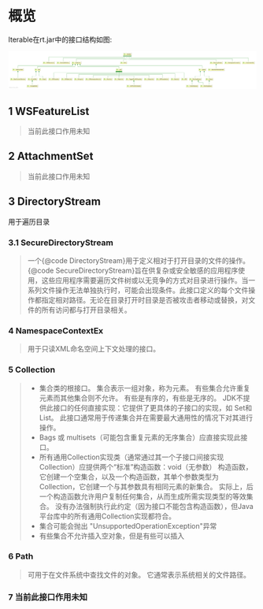 # 概览

Iterable在rt.jar中的接口结构如图:

![iterable](image/Iterable.png)

## 1 WSFeatureList

> 当前此接口作用未知

## 2 AttachmentSet

> 当前此接口作用未知

## 3 DirectoryStream

用于遍历目录

### 3.1 SecureDirectoryStream

> 一个{@code DirectoryStream}用于定义相对于打开目录的文件的操作。 {@code SecureDirectoryStream}旨在供复杂或安全敏感的应用程序使用，这些应用程序需要遍历文件树或以无竞争的方式对目录进行操作。当一系列文件操作无法单独执行时，可能会出现条件。此接口定义的每个文件操作都指定相对路径。无论在目录打开时目录是否被攻击者移动或替换，对文件的所有访问都与打开目录相关。

### 4 NamespaceContextEx

> 用于只读XML命名空间上下文处理的接口。

### 5 Collection

> * 集合类的根接口。 集合表示一组对象，称为元素。 有些集合允许重复元素而其他集合则不允许。 有些是有序的，有些是无序的。 JDK不提供此接口的任何直接实现：它提供了更具体的子接口的实现，如 Set和List。 此接口通常用于传递集合并在需要最大通用性的情况下对其进行操作。  
> * Bags 或 multisets（可能包含重复元素的无序集合）应直接实现此接口。  
> * 所有通用Collection实现类（通常通过其一个子接口间接实现Collection）应提供两个“标准”构造函数：void（无参数） 构造函数，它创建一个空集合，以及一个构造函数，其单个参数类型为 Collection，它创建一个与其参数具有相同元素的新集合。 实际上，后一个构造函数允许用户复制任何集合，从而生成所需实现类型的等效集合。 没有办法强制执行此约定（因为接口不能包含构造函数），但Java平台库中的所有通用Collection实现都符合。  
> * 集合可能会抛出 "UnsupportedOperationException"异常
> * 有些集合不允许插入空对象，但是有些可以插入

### 6 Path

> 可用于在文件系统中查找文件的对象。 它通常表示系统相关的文件路径。

### 7 当前此接口作用未知